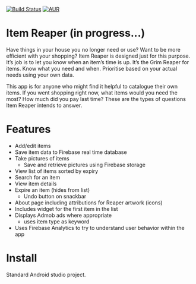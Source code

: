 [![Build Status](https://travis-ci.org/mvescovo/item-reaper.svg?branch=master)](https://travis-ci.org/mvescovo/item-reaper)
[![AUR](https://img.shields.io/aur/license/yaourt.svg)](https://choosealicense.com/licenses/gpl-3.0/)

# Item Reaper (in progress...)
Have things in your house you no longer need or use? Want to be more efficient with your
shopping? Item Reaper is designed just for this purpose. It’s job is to let you know when an
item’s time is up. It’s the Grim Reaper for items. Know what you need and when. Prioritise
based on your actual needs using your own data.

This app is for anyone who might find it helpful to catalogue their own items. If you went
shopping right now, what items would you need the most? How much did you pay last time?
These are the types of questions Item Reaper intends to answer.

# Features
- Add/edit items
- Save item data to Firebase real time database
- Take pictures of items
  - Save and retrieve pictures using Firebase storage
- View list of items sorted by expiry
- Search for an item
- View item details
- Expire an item (hides from list)
  - Undo button on snackbar
- About page including attributions for Reaper artwork (icons)
- Includes widget for the first item in the list
- Displays Admob ads where appropriate
  - uses item type as keyword
- Uses Firebase Analytics to try to understand user behavior within the app

# Install
Standard Android studio project.